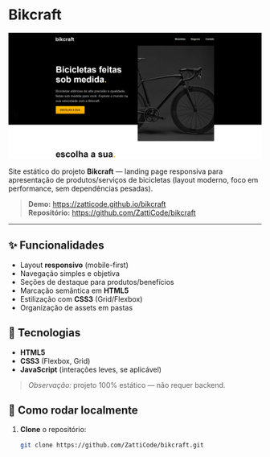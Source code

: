 # Bikcraft

![banner do projeto](/img/preview.png)

Site estático do projeto **Bikcraft** — landing page responsiva para apresentação de produtos/serviços de bicicletas (layout moderno, foco em performance, sem dependências pesadas).

> **Demo:** https://zatticode.github.io/bikcraft  
> **Repositório:** https://github.com/ZattiCode/bikcraft

---

## ✨ Funcionalidades
- Layout **responsivo** (mobile-first)
- Navegação simples e objetiva
- Seções de destaque para produtos/benefícios
- Marcação semântica em **HTML5**
- Estilização com **CSS3** (Grid/Flexbox)
- Organização de assets em pastas

## 🧱 Tecnologias
- **HTML5**
- **CSS3** (Flexbox, Grid)
- **JavaScript** (interações leves, se aplicável)

> *Observação:* projeto 100% estático — não requer backend.

## 🚀 Como rodar localmente
1. **Clone** o repositório:
   ```bash
   git clone https://github.com/ZattiCode/bikcraft.git
